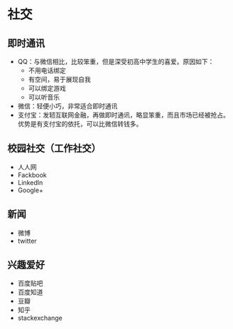 ﻿# 社交

## 即时通讯

- QQ：与微信相比，比较笨重，但是深受初高中学生的喜爱。原因如下：
  - 不用电话绑定
  - 有空间，易于展现自我
  - 可以绑定游戏
  - 可以听音乐
- 微信：轻便小巧，非常适合即时通讯
- 支付宝：发轫互联网金融，再做即时通讯，略显笨重，而且市场已经被抢占。优势是有支付宝的依托，可以比微信转钱多。

## 校园社交（工作社交）

- 人人网
- Fackbook
- LinkedIn
- Google+

## 新闻

- 微博
- twitter

## 兴趣爱好

- 百度贴吧
- 百度知道
- 豆瓣
- 知乎
- stackexchange